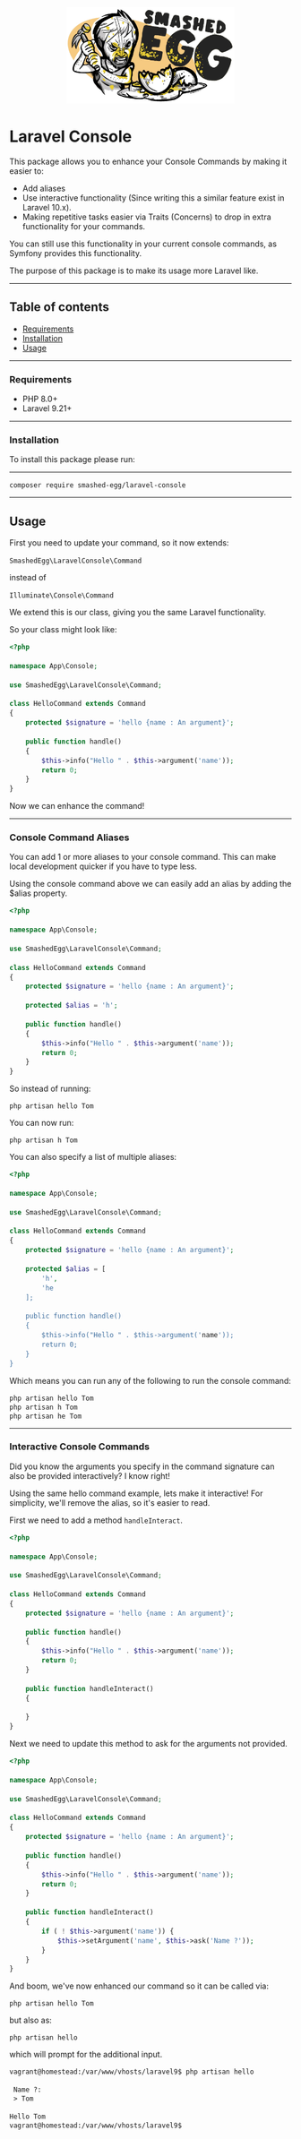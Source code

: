 <p align="center">
  <img src="https://raw.githubusercontent.com/smashed-egg/.github/05d922c99f1a3bddea88339064534566b941eca9/profile/main.jpg" width="300">
</p>

# Laravel Console

This package allows you to enhance your Console Commands by making it easier to:

- Add aliases 
- Use interactive functionality (Since writing this a similar feature exist in Laravel 10.x).
- Making repetitive tasks easier via Traits (Concerns) to drop in extra functionality for your commands.

You can still use this functionality in your current console commands, as Symfony provides this functionality.

The purpose of this package is to make its usage more Laravel like. 

---

## Table of contents

- [Requirements](#requirements)
- [Installation](#installation)
- [Usage](#usage)

---

### Requirements

* PHP 8.0+
* Laravel 9.21+

---

### Installation

To install this package please run:

---

```shell
composer require smashed-egg/laravel-console
```

---

## Usage

First you need to update your command, so it now extends:

`SmashedEgg\LaravelConsole\Command`

instead of

`Illuminate\Console\Command`

We extend this is our class, giving you the same Laravel functionality.

So your class might look like:

```php
<?php

namespace App\Console;

use SmashedEgg\LaravelConsole\Command;

class HelloCommand extends Command
{
    protected $signature = 'hello {name : An argument}';

    public function handle()
    {
        $this->info("Hello " . $this->argument('name'));
        return 0;
    }
}
```

Now we can enhance the command!

---

### Console Command Aliases

You can add 1 or more aliases to your console command. 
This can make local development quicker if you have to type less.

Using the console command above we can easily add an alias by adding the $alias property.

```php
<?php

namespace App\Console;

use SmashedEgg\LaravelConsole\Command;

class HelloCommand extends Command
{
    protected $signature = 'hello {name : An argument}';
    
    protected $alias = 'h';

    public function handle()
    {
        $this->info("Hello " . $this->argument('name'));
        return 0;
    }
}
```

So instead of running:

```
php artisan hello Tom
```

You can now run:

```
php artisan h Tom
```

You can also specify a list of multiple aliases:

```php
<?php

namespace App\Console;

use SmashedEgg\LaravelConsole\Command;

class HelloCommand extends Command
{
    protected $signature = 'hello {name : An argument}';
    
    protected $alias = [
        'h',
        'he
    ];

    public function handle()
    {
        $this->info("Hello " . $this->argument('name'));
        return 0;
    }
}
```

Which means you can run any of the following to run the console command:

```
php artisan hello Tom
php artisan h Tom
php artisan he Tom
```

---

### Interactive Console Commands

Did you know the arguments you specify in the command signature can also be provided interactively? I know right!

Using the same hello command example, lets make it interactive! For simplicity, we'll remove the alias, so it's easier to read.

First we need to add a method `handleInteract`.

```php
<?php

namespace App\Console;

use SmashedEgg\LaravelConsole\Command;

class HelloCommand extends Command
{
    protected $signature = 'hello {name : An argument}';
   
    public function handle()
    {
        $this->info("Hello " . $this->argument('name'));
        return 0;
    }
    
    public function handleInteract()
    {
        
    }
}
```

Next we need to update this method to ask for the arguments not provided.

```php
<?php

namespace App\Console;

use SmashedEgg\LaravelConsole\Command;

class HelloCommand extends Command
{
    protected $signature = 'hello {name : An argument}';
   
    public function handle()
    {
        $this->info("Hello " . $this->argument('name'));
        return 0;
    }
    
    public function handleInteract()
    {
        if ( ! $this->argument('name')) {
            $this->setArgument('name', $this->ask('Name ?'));
        }
    }
}
```

And boom, we've now enhanced our command so it can be called via:

```shell
php artisan hello Tom
```

but also as:

```shell
php artisan hello
```

which will prompt for the additional input.

```shell
vagrant@homestead:/var/www/vhosts/laravel9$ php artisan hello

 Name ?:
 > Tom

Hello Tom
vagrant@homestead:/var/www/vhosts/laravel9$
```



